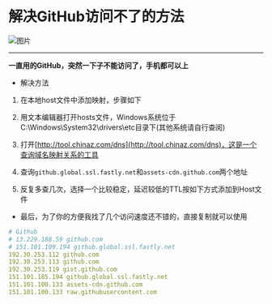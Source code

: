 # 解决GitHub访问不了的方法

<!-- 2019-05-15 -->

![图片](https://img1.360buyimg.com/img/jfs/t1/12064/11/8141/345703/5c733609Edcb49b2c/a43edbe680813e66.jpg)

-----

**一直用的GitHub，突然一下子不能访问了，手机都可以上**  

- 解决方法  

1. 在本地host文件中添加映射，步骤如下  

2. 用文本编辑器打开hosts文件，Windows系统位于C:\Windows\System32\drivers\etc目录下(其他系统请自行查阅)  

3. 打开[http://tool.chinaz.com/dns](http://tool.chinaz.com/dns)，这是一个查询域名映射关系的工具  

4. 查询`github.global.ssl.fastly.net`和`assets-cdn.github.com`两个地址  

5. 反复多查几次，选择一个比较稳定，延迟较低的TTL按如下方式添加到Host文件  

- 最后，为了你的方便我找了几个访问速度还不错的，直接复制就可以使用
```yml
# Github
# 13.229.188.59 github.com
# 151.101.109.194 github.global.ssl.fastly.net
192.30.253.112 github.com
192.30.253.113 github.com
192.30.253.119 gist.github.com
151.101.185.194 github.global.ssl.fastly.net
151.101.100.133 assets-cdn.github.com
151.101.100.133 raw.githubusercontent.com
```

